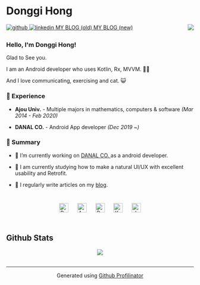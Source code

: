 # Donggi Hong 

<div align="right">
<img src="https://komarev.com/ghpvc/?username=danggai&&style=flat-square" align="right" />
</div>  

<a href="https://github.com/danggai" target="_blank">
<img src=https://img.shields.io/badge/github-%2324292e.svg?&style=for-the-badge&logo=github&logoColor=white alt=github style="margin-bottom: 5px;" />
</a>
<a href="https://linkedin.com/in/donggi-hong-8a9000205" target="_blank">
<img src=https://img.shields.io/badge/linkedin-%231E77B5.svg?&style=for-the-badge&logo=linkedin&logoColor=white alt=linkedin style="margin-bottom: 5px;" />
</a>
<a href="https://danggai.github.io/" target="_blank">MY BLOG (old)
</a>  
<a href="https://velog.io/@danggai" target="_blank">MY BLOG (new)
</a>  
  

<br/>  

### Hello, I'm Donggi Hong!

Glad to See you.

I am an Android developer who uses Kotlin, Rx, MVVM. 👨‍💻

And I love communicating, exercising and cat. 😺
  
  



### 🎲 Experience  
- **Ajou Univ.** - Multiple majors in mathematics, computers & software *(Mar 2014 - Feb 2020)*  
  

- **DANAL CO.** - Android App developer *(Dec 2019 ~)*  
  



### 🌺 Summary  
- 🥕 I’m currently working on [DANAL CO. ](https://www.danalpay.com/main/main.aspx)as a android developer.  
  

- 🌱 I am currently studying how to make a natural UI/UX with excellent usability and Retrofit.  
  

- 📝 I regularly write articles on my [blog](https://velog.io/@danggai).  
  

<br/>  

<div align="center">  
<img style="margin: 10px" src="https://profilinator.rishav.dev/skills-assets/react-original-wordmark.svg" alt="React" height="25" />  
<img style="margin: 10px" src="https://profilinator.rishav.dev/skills-assets/android-original-wordmark.svg" alt="Android" height="25" />  
<img style="margin: 10px" src="https://profilinator.rishav.dev/skills-assets/python-original.svg" alt="Python" height="25" />  
<img style="margin: 10px" src="https://profilinator.rishav.dev/skills-assets/kotlinlang-icon.svg" alt="Kotlin" height="25" />  
<img style="margin: 10px" src="https://profilinator.rishav.dev/skills-assets/java-original-wordmark.svg" alt="Java" height="25" />  
</div>  

<br/>  


## Github Stats  
<div align="center"><img src="https://github-readme-stats.vercel.app/api?username=danggai&show_icons=true&count_private=true&hide_border=true" align="center" /></div>  

<br/>  


----
<div align="center">Generated using <a href="https://profilinator.rishav.dev/" target="_blank">Github Profilinator</a></div>
